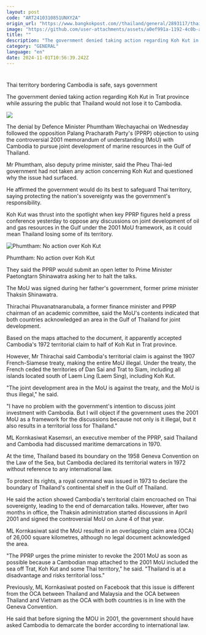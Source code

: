 ```yaml
---
layout: post
code: "ART2410310851UNXY2A"
origin_url: "https://www.bangkokpost.com//thailand/general/2893117/thai-territory-bordering-cambodia-is-safe-says-government"
image: "https://github.com/user-attachments/assets/a0ef991a-1192-4c0b-a34f-875c3bb83495"
title: ""
description: "The government denied taking action regarding Koh Kut in Trat province while assuring the public that Thailand would not lose it to Cambodia."
category: "GENERAL"
language: "en"
date: 2024-11-01T10:56:39.242Z
---
```


# 

Thai territory bordering Cambodia is safe, says government

The government denied taking action regarding Koh Kut in Trat province while assuring the public that Thailand would not lose it to Cambodia.

![](https://github.com/user-attachments/assets/ec7c502d-db56-4dd7-958e-787f2265ce2c)

The denial by Defence Minister Phumtham Wechayachai on Wednesday followed the opposition Palang Pracharath Party's (PPRP) objection to using the controversial 2001 memorandum of understanding (MoU) with Cambodia to pursue joint development of marine resources in the Gulf of Thailand.

Mr Phumtham, also deputy prime minister, said the Pheu Thai-led government had not taken any action concerning Koh Kut and questioned why the issue had surfaced.

He affirmed the government would do its best to safeguard Thai territory, saying protecting the nation's sovereignty was the government's responsibility.

Koh Kut was thrust into the spotlight when key PPRP figures held a press conference yesterday to oppose any discussions on joint development of oil and gas resources in the Gulf under the 2001 MoU framework, as it could mean Thailand losing some of its territory.

![Phumtham: No action over Koh Kut](https://github.com/user-attachments/assets/5af42564-7a36-4ae4-8bc9-ff682dffaa19)

Phumtham: No action over Koh Kut

They said the PPRP would submit an open letter to Prime Minister Paetongtarn Shinawatra asking her to halt the talks.

The MoU was signed during her father's government, former prime minister Thaksin Shinawatra.

Thirachai Phuvanatnaranubala, a former finance minister and PPRP chairman of an academic committee, said the MoU's contents indicated that both countries acknowledged an area in the Gulf of Thailand for joint development.

Based on the maps attached to the document, it apparently accepted Cambodia's 1972 territorial claim to half of Koh Kut in Trat province.

However, Mr Thirachai said Cambodia's territorial claim is against the 1907 French-Siamese treaty, making the entire MoU illegal. Under the treaty, the French ceded the territories of Dan Sai and Trat to Siam, including all islands located south of Laem Ling (Laem Sing), including Koh Kut.

"The joint development area in the MoU is against the treaty, and the MoU is thus illegal," he said.

"I have no problem with the government's intention to discuss joint investment with Cambodia. But I will object if the government uses the 2001 MoU as a framework for the discussions because not only is it illegal, but it also results in a territorial loss for Thailand."

ML Kornkasiwat Kasemsri, an executive member of the PPRP, said Thailand and Cambodia had discussed maritime demarcations in 1970.

At the time, Thailand based its boundary on the 1958 Geneva Convention on the Law of the Sea, but Cambodia declared its territorial waters in 1972 without reference to any international law.

To protect its rights, a royal command was issued in 1973 to declare the boundary of Thailand's continental shelf in the Gulf of Thailand.

He said the action showed Cambodia's territorial claim encroached on Thai sovereignty, leading to the end of demarcation talks. However, after two months in office, the Thaksin administration started discussions in April 2001 and signed the controversial MoU on June 4 of that year.

ML Kornkasiwat said the MoU resulted in an overlapping claim area (OCA) of 26,000 square kilometres, although no legal document acknowledged the area.

"The PPRP urges the prime minister to revoke the 2001 MoU as soon as possible because a Cambodian map attached to the 2001 MoU included the sea off Trat, Koh Kut and some Thai territory," he said. "Thailand is at a disadvantage and risks territorial loss."

Previously, ML Kornkasiwat posted on Facebook that this issue is different from the OCA between Thailand and Malaysia and the OCA between Thailand and Vietnam as the OCA with both countries is in line with the Geneva Convention.

He said that before signing the MOU in 2001, the government should have asked Cambodia to demarcate the border according to international law.